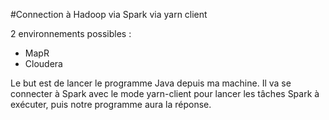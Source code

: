 #Connection à Hadoop via Spark via yarn client

2 environnements possibles :
* MapR
* Cloudera

Le but est de lancer le programme Java depuis ma machine. Il va se connecter à Spark avec le mode yarn-client pour lancer les tâches Spark à exécuter, puis notre programme aura la réponse.
